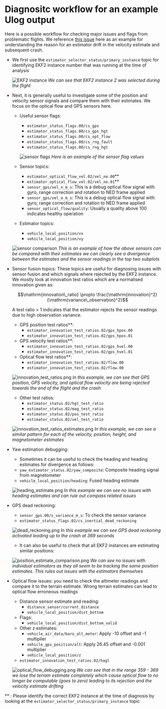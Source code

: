 # Diagnositc workflow for an example Ulog output

Here is a possible workflow for checking major issues and flags from problematic flights. We reference [this issue](https://github.com/DroneLeaf/leaf_diag/issues/1) here as an example for understanding the reason for an estimator drift in the velocity estimate and subsequent crash.

* We first use the `estimator_selector_status/primary_instance` topic for identifying EKF2 instance number that was running at the time of analysis

    ![EKF2 instance](./images/EKF2_instance.png)
    *We can see that EKF2 instance 2 was selected during the flight*

* Next, it is generally useful to investigate some of the position and velocity sensor signals and compare them with their estimates. We focus on the optical flow and GPS sensors here.
    * Useful sensor flags:
        * `estimator_status_flags.00/cs_gps`
        * `estimator_status_flags.00/cs_gps_hgt`
        * `estimator_status_flags.00/cs_opt_flow`
        * `estimator_status_flags.00/cs_rng_fault`
        * `estimator_status_flags.00/cs_rng_hgt`
        
        ![sensor flags](images/sensor_flags.png)
        *Here is an example of the sensor flag values*

    * Sensor topics:
        * `estimator_optical_flow_vel.02/vel_ne.00`**
        * `estimator_optical_flow_vel.02/vel_ne.01`**
        * `sensor_gps/vel_n_m_s`: This is a debug optical flow signal with gyro, range correction and rotation to NED frame applied
        * `sensor_gps/vel_e_m_s`: This is a debug optical flow signal with gyro, range correction and rotation to NED frame applied
        * `sensor_optical_flow/quality`: Usually a quality above 100 indicates healthy operation
    * Estimator topics:
        * `vehicle_local_position/vx`
        * `vehicle_local_position/vy`

    ![sensor comparison](images/sensor_comparison.png)
    *This is an example of how the above sensors can be compared with their estimates we can clearly see a divergence between the estimates and the sensor readings in the top two subplots*

* Sensor fusion topics: These topics are useful for diagnosing issues with sensor fusion and which signals where rejected by the EKF2 instance. We mostly look at innovation test ratios which are a normalised innovation given as:

    $$\mathrm{innovation\_ratio} \propto \frac{\mathrm{innovation}^2}{\mathrm{variance\_observation}^2}$$

	A test ratio > 1 indicates that the estimator rejects the sensor readings due to high observation variance.
	* GPS position test ratios**:
		* `estimator_innovation_test_ratios.02/gps_hpos.00`
		* `estimator_innovation_test_ratios.02/gps_hpos.01`
	* GPS velocity test ratios**:
		* `estimator_innovation_test_ratios.02/gps_hvel.00`
		* `estimator_innovation_test_ratios.02/gps_hvel.01`
	* Optical flow test ratios**:
		* `estimator_innovation_test_ratios.02/flow.00`
		* `estimator_innovation_test_ratios.02/flow.00`

	![innovation_test_ratios.png](images/innovation_test_ratios.png)
    *In this example, we can see that GPS position, GPS velocity, and optical flow velocity are being rejected towards the end of the flight and the crash*

	* Other test ratios:
		* `estimator_status.02/hgt_test_ratio`
		* `estimator_status.02/mag_test_ratio`
		* `estimator_status.02/pos_test_ratio`
		* `estimator_status.02/vel_test_ratio`

    ![innovation_test_ratios_estimates.png](images/innovation_test_ratios_estimates.png)
    *In this example, we can see a similar pattern for each of the velocity, position, height, and magnetometer estimates*

* Yaw estimation debugging:
	* Sometimes it can be useful to check the heading and heading estimates for divergence as follows:
	* `yaw_estimator_status.02/yaw_composite`: Composite heading signal from magnetometer
	* `vehicle_local_position/heading`: Fused heading estimate

    ![heading_estimate.png](images/heading_estimate.png)
    *In this example we can see no issues with heading estimates and can rule out compass related issues*


* GPS dead reckoning:
	* `sensor_gps.00/s_variance_m_s`: To check the sensor variance
	* `estimator_status_flags.02/cs_inertial_dead_reckoning`
    
    ![dead_reckoning.png](images/dead_reckoning.png)
    *In this example we can see GPS dead reckoning activated leading up to the crash at 369 seconds*

	* It can also be useful to check that all EKF2 instances are estimating similar positions:

    ![position_estimate_comparison.png](images/position_estimate_comparison.png)
    *We can see no issues with individual estimators as they all seem to be tracking the same position estimates. This rules out issues with the estimators themselves*


* Optical flow issues: you need to check the altimeter readings and compare it to the terrain estimate. Wrong terrain estimates can lead to optical flow erroneous readings
	* Distance sensor estimate and reading:
		* `distance_sensor/current_distance`
		* `vehicle_local_position/dist_bottom`
	* Flags:
		* `vehicle_local_position/dist_bottom_valid`
	* Other z estimates:
		* `vehicle_air_data/baro_alt_meter`: Apply -10 offset and -1 multiplier
		* `vehicle_gps_position/alt`: Apply 26.45 offset and -0.001 multiplier
		* `vehicle_local_position/z`
	* `estimator_innovation_test_ratios.02/hagl`

    ![optical_flow_debugging.png](images/optical_flow_debugging.png)
    *We can see that in the range 359 - 369 we lose the terrain estimate completely which cause optical flow to no longer be computable (goes to zero) leading to its rejection and the velocity estimate drifting*


** : Please identify the correct EKF2 instance at the time of diagnosis by looking at the `estimator_selector_status/primary_instance` topic